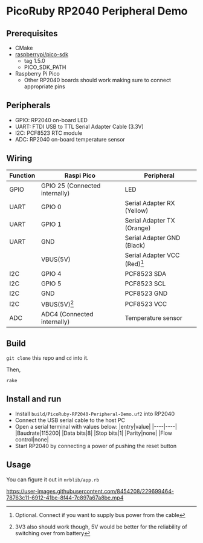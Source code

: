 # PicoRuby RP2040 Peripheral Demo

## Prerequisites

- CMake
- [raspberrypi/pico-sdk](https://github.com/raspberrypi/pico-sdk)
  - tag 1.5.0
  - PICO_SDK_PATH
- Raspberry Pi Pico
  - Other RP2040 boards should work making sure to connect appropriate pins

## Peripherals

- GPIO: RP2040 on-board LED
- UART: FTDI USB to TTL Serial Adapter Cable (3.3V)
- I2C: PCF8523 RTC module
- ADC: RP2040 on-board temperature sensor

## Wiring

|Function|Raspi Pico|Peripheral|
|----|---------------|----------|
|GPIO|GPIO 25 (Connected internally)|LED|
|UART|GPIO 0|Serial Adapter RX (Yellow)|
|UART|GPIO 1|Serial Adapter TX (Orange)|
|UART|GND|Serial Adapter GND (Black)|
||VBUS(5V)|Serial Adapter VCC (Red)[^1]|
|I2C|GPIO 4|PCF8523 SDA|
|I2C|GPIO 5|PCF8523 SCL|
|I2C|GND|PCF8523 GND|
|I2C|VBUS(5V)[^2]|PCF8523 VCC|
|ADC|ADC4 (Connected internally)|Temperature sensor|

[^1]: Optional. Connect if you want to supply bus power from the cable

[^2]: 3V3 also should work though, 5V would be better for the reliability of switching over from battery


## Build

`git clone` this repo and `cd` into it.

Then,

```console
rake
```

## Install and run

- Install `build/PicoRuby-RP2040-Peripheral-Demo.uf2` into RP2040
- Connect the USB serial cable to the host PC
- Open a serial terminal with values below:
    |entry|value|
    |----|----|
    |Baudrate|115200|
    |Data bits|8|
    |Stop bits|1|
    |Parity|none|
    |Flow control|none|
- Start RP2040 by connecting a power of pushing the reset button

## Usage

You can figure it out in `mrblib/app.rb`

https://user-images.githubusercontent.com/8454208/229699464-78763c11-6912-41be-8f44-7c897a67a8be.mp4
